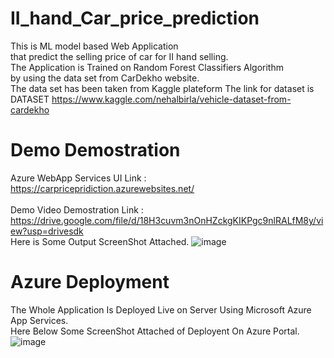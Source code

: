 # II_hand_Car_price_prediction
This is ML model based Web Application<br>
 that predict the selling price of car for II hand selling.
<br>
The Application is Trained on Random Forest Classifiers Algorithm
<br> by using the data set from CarDekho website.
<br> The data set has been taken from Kaggle plateform
The link for dataset is DATASET https://www.kaggle.com/nehalbirla/vehicle-dataset-from-cardekho

# Demo Demostration 
Azure WebApp Services UI Link : https://carpricepridiction.azurewebsites.net/
<br> <br> Demo Video Demostration Link : https://drive.google.com/file/d/18H3cuvm3nOnHZckgKIKPgc9nlRALfM8y/view?usp=drivesdk
<br>Here is Some Output ScreenShot Attached.
![image](https://user-images.githubusercontent.com/69205225/152641497-5b53a842-81ff-4e1e-a00a-8c0aaec64ae3.png)

# Azure Deployment

The Whole Application Is Deployed Live on Server Using Microsoft Azure App Services.
<br> Here Below Some ScreenShot Attached of Deployent On Azure Portal.
<br>
![image](https://user-images.githubusercontent.com/69205225/152641990-493026d3-bb53-47a3-9b3f-83108f0d0c1a.png)
